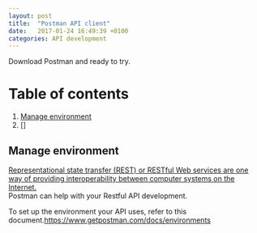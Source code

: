 ```yaml
---
layout: post
title:  "Postman API client"
date:   2017-01-24 16:49:39 +0100
categories: API development
---
```


Download Postman and ready to try.

# Table of contents
1. [Manage environment](#environment)  
2. []

## Manage environment <a name="environment"></a>

[Representational state transfer (REST) or RESTful Web services are one way of providing interoperability between computer systems on the Internet.](https://en.wikipedia.org/wiki/Representational_state_transfer)  
Postman can help with your Restful API development.  

To set up the environment your API uses, refer to this document.https://www.getpostman.com/docs/environments  
